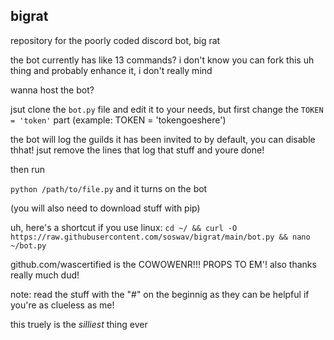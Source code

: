 ## bigrat
repository for the poorly coded discord bot, big rat

the bot currently has like 13 commands? i don't know
you can fork this uh thing and probably enhance it, i don't really mind

wanna host the bot?

jsut clone the `bot.py` file and edit it to your needs, but first change the `TOKEN = 'token'` part (example: TOKEN = 'tokengoeshere')

the bot will log the guilds it has been invited to by default, you can disable thhat! jsut remove the lines that log that stuff and youre done!

then run 

`python /path/to/file.py` and it turns on the bot

(you will also need to download stuff with pip) 

uh, here's a shortcut if you use linux: `cd ~/ && curl -O https://raw.githubusercontent.com/soswav/bigrat/main/bot.py && nano ~/bot.py`

github.com/wascertified is the COWOWENR!!! PROPS TO EM'! also thanks really much dud!

note: read the stuff with the "#" on the beginnig as they can be helpful if you're as clueless as me!

this truely is the *silliest* thing ever
